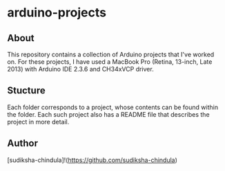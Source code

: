 # arduino-projects

## About

This repository contains a collection of Arduino projects that I've worked on. For these projects, I have used a MacBook Pro (Retina, 13-inch, Late 2013) with Arduino IDE 2.3.6 and CH34xVCP driver.

## Stucture

Each folder corresponds to a project, whose contents can be found within the folder. Each such project also has a README file that describes the project in more detail.

## Author

[sudiksha-chindula]!(https://github.com/sudiksha-chindula)